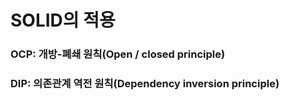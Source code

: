 # SOLID의 적용

### OCP: 개방-폐쇄 원칙(Open / closed principle)

### DIP: 의존관계 역전 원칙(Dependency inversion principle)

